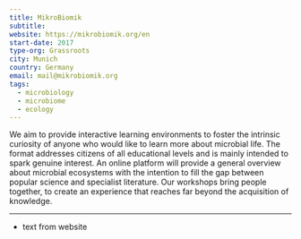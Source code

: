 ```yaml
---
title: MikroBiomik
subtitle:
website: https://mikrobiomik.org/en
start-date: 2017
type-org: Grassroots
city: Munich
country: Germany
email: mail@mikrobiomik.org
tags:
  - microbiology
  - microbiome
  - ecology
---
```


We aim to provide interactive learning environments to foster the intrinsic curiosity of anyone who would like to learn more about microbial life. The format addresses citizens of all educational levels and is mainly intended to spark genuine interest. An online platform will provide a general overview about microbial ecosystems with the intention to fill the gap between popular science and specialist literature. Our workshops bring people together, to create an experience that reaches far beyond the acquisition of knowledge.

---
* text from website
